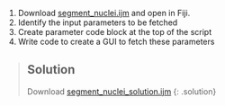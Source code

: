 1. Download [segment_nuclei.ijm](https://raw.githubusercontent.com/NEUBIAS/training-resources/master/_includes/fetching_user_input/exercises/segment_nuclei.ijm) and open in Fiji.
1. Identify the input parameters to be fetched
1. Create parameter code block at the top of the script
1. Write code to create a GUI to fetch these parameters

> ## Solution
>   Download [segment_nuclei_solution.ijm](https://raw.githubusercontent.com/NEUBIAS/training-resources/master/_includes/fetching_user_input/exercises/segment_nuclei_solution.ijm)
{: .solution}
